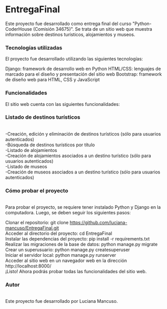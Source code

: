 # EntregaFinal


Este proyecto fue desarrollado como entrega final del curso "Python-CoderHouse (Comisión 34675)". 
Se trata de un sitio web que muestra información sobre destinos turísticos, alojamientos y museos.

<h3>Tecnologías utilizadas</h3>
El proyecto fue desarrollado utilizando las siguientes tecnologías:

Django: framework de desarrollo web en Python
HTML/CSS: lenguajes de marcado para el diseño y presentación del sitio web
Bootstrap: framework de diseño web para HTML, CSS y JavaScript

<h3>Funcionalidades</h3>
El sitio web cuenta con las siguientes funcionalidades:

<h3>Listado de destinos turísticos</h3><br>
-Creación, edición y eliminación de destinos turísticos (sólo para usuarios autenticados)<br>
-Búsqueda de destinos turísticos por título<br>
-Listado de alojamientos<br>
-Creación de alojamientos asociados a un destino turístico (sólo para usuarios autenticados)<br>
-Listado de museos<br>
-Creación de museos asociados a un destino turístico (sólo para usuarios autenticados)<br>

<h3>Cómo probar el proyecto</h3><br>
Para probar el proyecto, se requiere tener instalado Python y Django en la computadora. Luego, se deben seguir los siguientes pasos:<br>

Clonar el repositorio: git clone https://github.com/luciana-mancuso/EntregaFinal.git<br>
Acceder al directorio del proyecto: cd EntregaFinal<br>
Instalar las dependencias del proyecto: pip install -r requirements.txt<br>
Realizar las migraciones de la base de datos: python manage.py migrate<br>
Crear un superusuario: python manage.py createsuperuser<br>
Iniciar el servidor local: python manage.py runserver<br>
Acceder al sitio web en un navegador web en la dirección http://localhost:8000/ <br>
¡Listo! Ahora podrás probar todas las funcionalidades del sitio web. <br>


<h3>Autor</h3><br>
Este proyecto fue desarrollado por Luciana Mancuso.